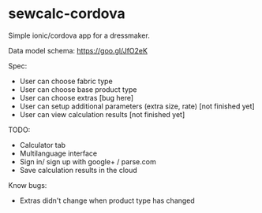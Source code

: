 # sewcalc-cordova

Simple ionic/cordova app for a dressmaker.

Data model schema:
https://goo.gl/JfO2eK

Spec:
  * User can choose fabric type
  * User can choose base product type
  * User can choose extras [bug here]
  * User can setup additional parameters (extra size, rate) [not finished yet]
  * User can view calculation results [not finished yet]
  

TODO: 
  * Calculator tab
  * Multilanguage interface
  * Sign in/ sign up with google+ / parse.com
  * Save calculation results in the cloud

Know bugs:
  * Extras didn't change when product type has changed
  
  
